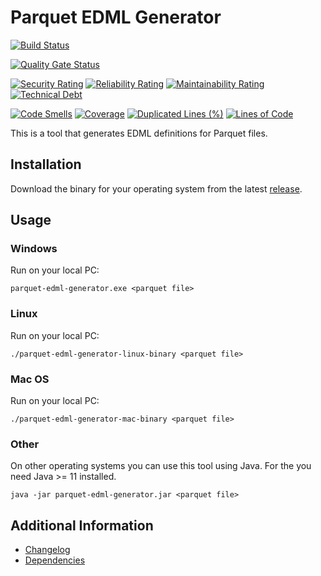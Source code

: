 # Parquet EDML Generator

[![Build Status](https://github.com/exasol/parquet-edml-generator/actions/workflows/ci-build.yml/badge.svg)](https://github.com/exasol/parquet-edml-generator/actions/workflows/ci-build.yml)

[![Quality Gate Status](https://sonarcloud.io/api/project_badges/measure?project=com.exasol%3Aparquet-edml-generator&metric=alert_status)](https://sonarcloud.io/dashboard?id=com.exasol%3Aparquet-edml-generator)

[![Security Rating](https://sonarcloud.io/api/project_badges/measure?project=com.exasol%3Aparquet-edml-generator&metric=security_rating)](https://sonarcloud.io/dashboard?id=com.exasol%3Aparquet-edml-generator)
[![Reliability Rating](https://sonarcloud.io/api/project_badges/measure?project=com.exasol%3Aparquet-edml-generator&metric=reliability_rating)](https://sonarcloud.io/dashboard?id=com.exasol%3Aparquet-edml-generator)
[![Maintainability Rating](https://sonarcloud.io/api/project_badges/measure?project=com.exasol%3Aparquet-edml-generator&metric=sqale_rating)](https://sonarcloud.io/dashboard?id=com.exasol%3Aparquet-edml-generator)
[![Technical Debt](https://sonarcloud.io/api/project_badges/measure?project=com.exasol%3Aparquet-edml-generator&metric=sqale_index)](https://sonarcloud.io/dashboard?id=com.exasol%3Aparquet-edml-generator)

[![Code Smells](https://sonarcloud.io/api/project_badges/measure?project=com.exasol%3Aparquet-edml-generator&metric=code_smells)](https://sonarcloud.io/dashboard?id=com.exasol%3Aparquet-edml-generator)
[![Coverage](https://sonarcloud.io/api/project_badges/measure?project=com.exasol%3Aparquet-edml-generator&metric=coverage)](https://sonarcloud.io/dashboard?id=com.exasol%3Aparquet-edml-generator)
[![Duplicated Lines (%)](https://sonarcloud.io/api/project_badges/measure?project=com.exasol%3Aparquet-edml-generator&metric=duplicated_lines_density)](https://sonarcloud.io/dashboard?id=com.exasol%3Aparquet-edml-generator)
[![Lines of Code](https://sonarcloud.io/api/project_badges/measure?project=com.exasol%3Aparquet-edml-generator&metric=ncloc)](https://sonarcloud.io/dashboard?id=com.exasol%3Aparquet-edml-generator)

This is a tool that generates EDML definitions for Parquet files.

## Installation

Download the binary for your operating system from the latest [release](https://github.com/exasol/parquet-edml-generator/releases).

## Usage

### Windows

Run on your local PC:

```shell
parquet-edml-generator.exe <parquet file>
```
### Linux

Run on your local PC:


```shell
./parquet-edml-generator-linux-binary <parquet file>
```

### Mac OS

Run on your local PC:

```shell
./parquet-edml-generator-mac-binary <parquet file>
```

### Other

On other operating systems you can use this tool using Java. For the you need Java >= 11 installed.

```shell
java -jar parquet-edml-generator.jar <parquet file>
```

## Additional Information

* [Changelog](doc/changes/changelog.md)
* [Dependencies](dependencies.md)

